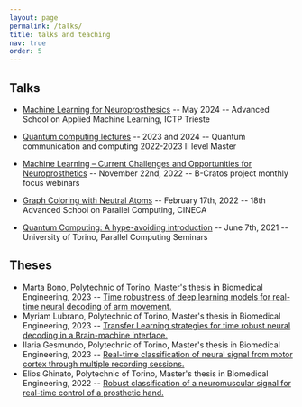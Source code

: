 ```yaml
---
layout: page
permalink: /talks/
title: talks and teaching
nav: true
order: 5
---
```

## Talks
- [Machine Learning for Neuroprosthesics](https://indico.ictp.it/event/10479) -- May 2024 -- Advanced School on Applied Machine Learning, ICTP Trieste

- [Quantum computing lectures](https://didattica.polito.it/zxd/b5eda0a74558a342cf659187f06f746f/9dde3c1deee7c791026d6a0ac91322bb/e460136d06fca2b9e050c0828c3749ca?1658471882485) -- 2023 and 2024 -- Quantum communication and computing 2022-2023 II level Master

- [Machine Learning – Current Challenges and Opportunities for Neuroprosthetics](https://youtu.be/izwiljpKMB0) -- November 22nd, 2022 -- B-Cratos project monthly focus webinars

- [Graph Coloring with Neutral Atoms](https://events.prace-ri.eu/event/1327/) -- February 17th, 2022 -- 18th Advanced School on Parallel Computing, CINECA

- [Quantum Computing: A hype-avoiding introduction](https://alpha.di.unito.it/seminars/) -- June 7th, 2021 -- University of Torino, Parallel Computing Seminars

## Theses
- Marta Bono, Polytechnic of Torino, Master's thesis in Biomedical Engineering, 2023 -- [Time robustness of deep learning models for real-time neural decoding of arm movement.](https://webthesis.biblio.polito.it/28927/)
- Myriam Lubrano, Polytechnic of Torino, Master's thesis in Biomedical Engineering, 2023 -- [Transfer Learning strategies for time robust neural decoding in a Brain-machine interface.](http://webthesis.biblio.polito.it/id/eprint/27909) 
- Ilaria Gesmundo, Polytechnic of Torino, Master's thesis in Biomedical Engineering, 2023 -- [Real-time classification of neural signal from motor cortex through multiple recording sessions.](http://webthesis.biblio.polito.it/id/eprint/26139)
- Elios Ghinato, Polytechnic of Torino, Master's thesis in Biomedical Engineering, 2022 -- [Robust classification of a neuromuscular signal for real-time control of a prosthetic hand.](http://webthesis.biblio.polito.it/id/eprint/25770)

